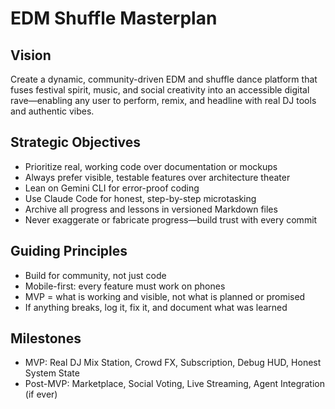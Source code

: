 # EDM Shuffle Masterplan

## Vision
Create a dynamic, community-driven EDM and shuffle dance platform that fuses festival spirit, music, and social creativity into an accessible digital rave—enabling any user to perform, remix, and headline with real DJ tools and authentic vibes.

## Strategic Objectives
- Prioritize real, working code over documentation or mockups
- Always prefer visible, testable features over architecture theater
- Lean on Gemini CLI for error-proof coding
- Use Claude Code for honest, step-by-step microtasking
- Archive all progress and lessons in versioned Markdown files
- Never exaggerate or fabricate progress—build trust with every commit

## Guiding Principles
- Build for community, not just code
- Mobile-first: every feature must work on phones
- MVP = what is working and visible, not what is planned or promised
- If anything breaks, log it, fix it, and document what was learned

## Milestones
- MVP: Real DJ Mix Station, Crowd FX, Subscription, Debug HUD, Honest System State
- Post-MVP: Marketplace, Social Voting, Live Streaming, Agent Integration (if ever)
